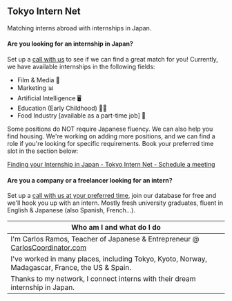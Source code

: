## Tokyo Intern Net
Matching interns abroad with internships in Japan.

#### Are you looking for an internship in Japan? 
Set up a [call with us](https://zcal.co/carloscoordinator/internship) to see if we can find a great match for you!
Currently, we have available internships in the following fields:
* Film & Media &#127909; 
* Marketing &#128202;
* Artificial Intelligence &#128421;&#65039;
* Education (Early Childhood) 🧑‍🏫
* Food Industry [available as a part-time job] 🍜 

Some positions do NOT require Japanese fluency. We can also help you find housing.
We're working on adding more positions, and we can find a role if you're looking for specific requirements. Book your preferred time slot in the section below:
<script type="text/javascript" async src="https://static.zcal.co/embed/v1/embed.js"></script>
<div class="zcal-inline-widget"><a href="https://zcal.co/i/yzDmxnXz">Finding your Internship in Japan - Tokyo Intern Net - Schedule a meeting</a></div>

#### Are you a company or a freelancer looking for an intern?
Set up a [call with us at your preferred time](https://zcal.co/carloscoordinator/findingyourintern), join our database for free and we'll hook you up with an intern.
Mostly fresh university graduates, fluent in English & Japanese (also Spanish, French...).


| **Who am I and what do I do** |
| -------------------------- |
| I'm Carlos Ramos, Teacher of Japanese & Entrepreneur @ [CarlosCoordinator.com](url) |
| I've worked in many places, including Tokyo, Kyoto, Norway, Madagascar, France, the US & Spain. |
| Thanks to my network, I connect interns with their dream internship in Japan. |
